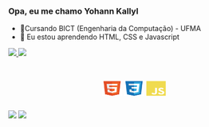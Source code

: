 ### Opa, eu me chamo Yohann Kallyl

- 🔭Cursando BICT (Engenharia da Computação) - UFMA
- 🌱 Eu estou aprendendo HTML, CSS e Javascript


<div id="effect" align="left">
  <a href="https://github.com/yohannkallyl">
    <img height="150em"  src="https://github-readme-stats.vercel.app/api?username=yohannkallyl&show_icons=false&theme=radical&include_all_commits=true&count_private=true"/>
    <img height="150em" src="https://github-readme-stats.vercel.app/api/top-langs/?username=yohannkallyl&layout=compact&langs_count=7&theme=radical"/>
  </a>
</div>

##


<br>

<div align="center">
  <img align="center" alt="Rafa-HTML" height="30" width="40" src="https://raw.githubusercontent.com/devicons/devicon/master/icons/html5/html5-original.svg">
  <img align="center" alt="Rafa-CSS" height="30" width="40" src="https://raw.githubusercontent.com/devicons/devicon/master/icons/css3/css3-original.svg">
  <img align="center" alt="Rafa-Js" height="30" width="40" src="https://raw.githubusercontent.com/devicons/devicon/master/icons/javascript/javascript-plain.svg">
</div>

##

<div> 
  <a href="https://www.instagram.com/yohannkallylllll/" target="_blank"><img src="https://img.shields.io/badge/-Instagram-%23E4405F?style=for-the-badge&logo=instagram&logoColor=white" target="_blank"></a>
  <a href="https://www.linkedin.com/in/yohann-kallyl-b184a9270/" target="_blank"><img src="https://img.shields.io/badge/-LinkedIn-%230077B5?style=for-the-badge&logo=linkedin&logoColor=white" target="_blank"></a> 
  
</div>







